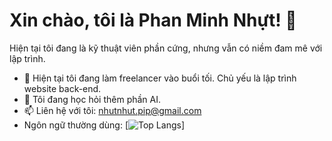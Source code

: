 # Xin chào, tôi là Phan Minh Nhựt! 👋

Hiện tại tôi đang là kỹ thuật viên phần cứng, nhưng vẫn có niềm đam mê với lập trình.

- 🌱 Hiện tại tôi đang làm freelancer vào buổi tối. Chủ yếu là lập trình website back-end.
- 👯 Tôi đang học hỏi thêm phần AI. 
- 📫 Liên hệ với tôi: nhutnhut.pip@gmail.com
- Ngôn ngữ thường dùng:
[![Top Langs](https://github-readme-stats.vercel.app/api/top-langs/?username=nhut-share-code&layout=donut-vertical)]
